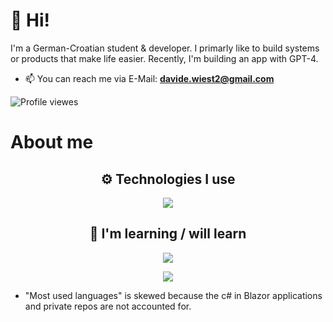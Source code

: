 # 👋 Hi!
I'm a German-Croatian student & developer. I primarly like to build systems or products that make life easier. Recently, I'm building an app with GPT-4.

- 📫 You can reach me via E-Mail: **[davide.wiest2@gmail.com](mailto:davide.wiest2@gmail.com)**

![Profile viewes](https://komarev.com/ghpvc/?username=DavideWiest&color=blue)

# About me

<div>
    <h2 align="center"> ⚙️ Technologies I use </h2>
    <p align="center">
    <img src="https://skillicons.dev/icons?i=python,cs,java,javascript,html,css,linkedin,github,git,django,mongodb,pytorch,flask,tailwindcss,blazor&theme=dark&perline=7" />
    </p>
</div>
<div>
    <h2 align="center"> 🌱 I'm learning / will learn</h2>
    <p align="center">
        <img src="https://skillicons.dev/icons?i=cs,rust,postgres,blazor&theme=dark" />
    </p>
</div>

<p align="center">
   <!--  <img src="https://github-readme-stats.vercel.app/api?username=DavideWiest&show_icons=true&hide_border=true&theme=gotham" alt="Davide Wiest" /> -->
    <img src="https://github-readme-stats.vercel.app/api/top-langs/?username=DavideWiest&hide=css,scss&theme=gotham&hide_border=true&layout=compact"></p>

* "Most used languages" is skewed because the c# in Blazor applications and private repos are not accounted for.

<!--
<details>
<summary>
-->
